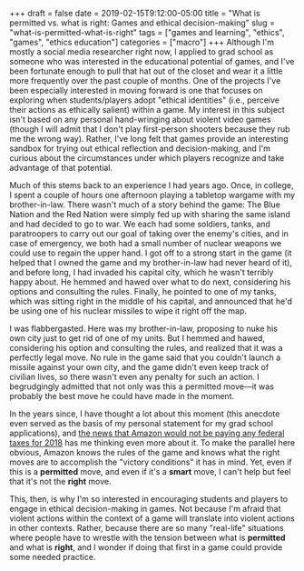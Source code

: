 +++ 
draft = false
date = 2019-02-15T9:12:00-05:00
title = "What is permitted vs. what is right: Games and ethical decision-making"
slug = "what-is-permitted-what-is-right" 
tags = ["games and learning", "ethics", "games", "ethics education"]
categories = ["macro"]
+++
Although I'm mostly a social media researcher right now, I applied to grad school as someone who was interested in the educational potential of games, and I've been fortunate enough to pull that hat out of the closet and wear it a little more frequently over the past couple of months. One of the projects I've been especially interested in moving forward is one that focuses on exploring when students/players adopt "ethical identities" (i.e., perceive their actions as ethically salient) within a game. My interest in this subject isn't based on any personal hand-wringing about violent video games (though I will admit that I don't play first-person shooters because they rub me the wrong way). Rather, I've long felt that games provide an interesting sandbox for trying out ethical reflection and decision-making, and I'm curious about the circumstances under which players recognize and take advantage of that potential.

Much of this stems back to an experience I had years ago. Once, in college, I spent a couple of hours one afternoon playing a tabletop wargame with my brother-in-law. There wasn't much of a story behind the game: The Blue Nation and the Red Nation were simply fed up with sharing the same island and had decided to go to war. We each had some soldiers, tanks, and paratroopers to carry out our goal of taking over the enemy's cities, and in case of emergency, we both had a small number of nuclear weapons we could use to regain the upper hand. I got off to a strong start in the game (it helped that I owned the game and my brother-in-law had never heard of it), and before long, I had invaded his capital city, which he wasn't terribly happy about. He hemmed and hawed over what to do next, considering his options and consulting the rules. Finally, he pointed to one of my tanks, which was sitting right in the middle of his capital, and announced that he'd be using one of his nuclear missiles to wipe it right off the map.

I was flabbergasted. Here was my brother-in-law, proposing to nuke his own city just to get rid of one of my units. But I hemmed and hawed, considering his option and consulting the rules, and realized that it was a perfectly legal move. No rule in the game said that you couldn't launch a missile against your own city, and the game didn't even keep track of civilian lives, so there wasn't even any penalty for such an action. I begrudgingly admitted that not only was this a permitted move—it was probably the best move he could have made in the moment. 

In the years since, I have thought a lot about this moment (this anecdote even served as the basis of my personal statement for my grad school applications), and [the news that Amazon would not be paying any federal taxes for 2018](http://fortune.com/2019/02/14/amazon-doesnt-pay-federal-taxes-2019/) has me thinking even more about it. To make the parallel here obvious, Amazon knows the rules of the game and knows what the right moves are to accomplish the "victory conditions" it has in mind. Yet, even if this is a **permitted** move, and even if it's a **smart** move, I can't help but feel that it's not the **right** move. 

This, then, is why I'm so interested in encouraging students and players to engage in ethical decision-making in games. Not because I'm afraid that violent actions within the context of a game will translate into violent actions in other contexts. Rather, because there are so many "real-life" situations where people have to wrestle with the tension between what is **permitted** and what is **right**, and I wonder if doing that first in a game could provide some needed practice.